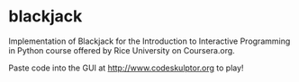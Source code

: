 # blackjack

Implementation of Blackjack for the Introduction to Interactive Programming in Python course offered by Rice University on Coursera.org.

Paste code into the GUI at http://www.codeskulptor.org to play!
